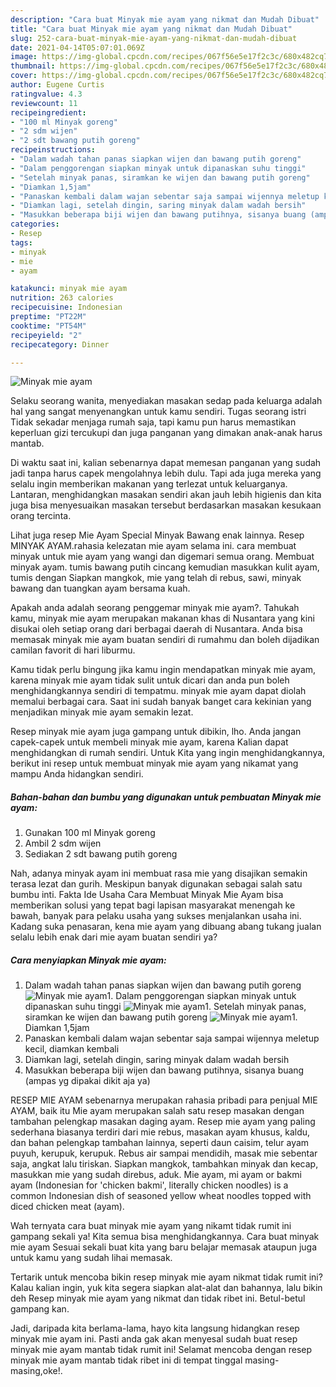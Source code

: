 ```yaml
---
description: "Cara buat Minyak mie ayam yang nikmat dan Mudah Dibuat"
title: "Cara buat Minyak mie ayam yang nikmat dan Mudah Dibuat"
slug: 252-cara-buat-minyak-mie-ayam-yang-nikmat-dan-mudah-dibuat
date: 2021-04-14T05:07:01.069Z
image: https://img-global.cpcdn.com/recipes/067f56e5e17f2c3c/680x482cq70/minyak-mie-ayam-foto-resep-utama.jpg
thumbnail: https://img-global.cpcdn.com/recipes/067f56e5e17f2c3c/680x482cq70/minyak-mie-ayam-foto-resep-utama.jpg
cover: https://img-global.cpcdn.com/recipes/067f56e5e17f2c3c/680x482cq70/minyak-mie-ayam-foto-resep-utama.jpg
author: Eugene Curtis
ratingvalue: 4.3
reviewcount: 11
recipeingredient:
- "100 ml Minyak goreng"
- "2 sdm wijen"
- "2 sdt bawang putih goreng"
recipeinstructions:
- "Dalam wadah tahan panas siapkan wijen dan bawang putih goreng"
- "Dalam penggorengan siapkan minyak untuk dipanaskan suhu tinggi"
- "Setelah minyak panas, siramkan ke wijen dan bawang putih goreng"
- "Diamkan 1,5jam"
- "Panaskan kembali dalam wajan sebentar saja sampai wijennya meletup kecil, diamkan kembali"
- "Diamkan lagi, setelah dingin, saring minyak dalam wadah bersih"
- "Masukkan beberapa biji wijen dan bawang putihnya, sisanya buang (ampas yg dipakai dikit aja ya)"
categories:
- Resep
tags:
- minyak
- mie
- ayam

katakunci: minyak mie ayam 
nutrition: 263 calories
recipecuisine: Indonesian
preptime: "PT22M"
cooktime: "PT54M"
recipeyield: "2"
recipecategory: Dinner

---
```



![Minyak mie ayam](https://img-global.cpcdn.com/recipes/067f56e5e17f2c3c/680x482cq70/minyak-mie-ayam-foto-resep-utama.jpg)

Selaku seorang wanita, menyediakan masakan sedap pada keluarga adalah hal yang sangat menyenangkan untuk kamu sendiri. Tugas seorang istri Tidak sekadar menjaga rumah saja, tapi kamu pun harus memastikan keperluan gizi tercukupi dan juga panganan yang dimakan anak-anak harus mantab.

Di waktu  saat ini, kalian sebenarnya dapat memesan panganan yang sudah jadi tanpa harus capek mengolahnya lebih dulu. Tapi ada juga mereka yang selalu ingin memberikan makanan yang terlezat untuk keluarganya. Lantaran, menghidangkan masakan sendiri akan jauh lebih higienis dan kita juga bisa menyesuaikan masakan tersebut berdasarkan masakan kesukaan orang tercinta. 

Lihat juga resep Mie Ayam Special Minyak Bawang enak lainnya. Resep MINYAK AYAM.rahasia kelezatan mie ayam selama ini. cara membuat minyak untuk mie ayam yang wangi dan digemari semua orang. Membuat minyak ayam. tumis bawang putih cincang kemudian masukkan kulit ayam, tumis dengan Siapkan mangkok, mie yang telah di rebus, sawi, minyak bawang dan tuangkan ayam bersama kuah.

Apakah anda adalah seorang penggemar minyak mie ayam?. Tahukah kamu, minyak mie ayam merupakan makanan khas di Nusantara yang kini disukai oleh setiap orang dari berbagai daerah di Nusantara. Anda bisa memasak minyak mie ayam buatan sendiri di rumahmu dan boleh dijadikan camilan favorit di hari liburmu.

Kamu tidak perlu bingung jika kamu ingin mendapatkan minyak mie ayam, karena minyak mie ayam tidak sulit untuk dicari dan anda pun boleh menghidangkannya sendiri di tempatmu. minyak mie ayam dapat diolah memalui berbagai cara. Saat ini sudah banyak banget cara kekinian yang menjadikan minyak mie ayam semakin lezat.

Resep minyak mie ayam juga gampang untuk dibikin, lho. Anda jangan capek-capek untuk membeli minyak mie ayam, karena Kalian dapat menghidangkan di rumah sendiri. Untuk Kita yang ingin menghidangkannya, berikut ini resep untuk membuat minyak mie ayam yang nikamat yang mampu Anda hidangkan sendiri.

<!--inarticleads1-->

##### Bahan-bahan dan bumbu yang digunakan untuk pembuatan Minyak mie ayam:

1. Gunakan 100 ml Minyak goreng
1. Ambil 2 sdm wijen
1. Sediakan 2 sdt bawang putih goreng


Nah, adanya minyak ayam ini membuat rasa mie yang disajikan semakin terasa lezat dan gurih. Meskipun banyak digunakan sebagai salah satu bumbu inti. Fakta Ide Usaha Cara Membuat Minyak Mie Ayam bisa memberikan solusi yang tepat bagi lapisan masyarakat menengah ke bawah, banyak para pelaku usaha yang sukses menjalankan usaha ini. Kadang suka penasaran, kena mie ayam yang dibuang abang tukang jualan selalu lebih enak dari mie ayam buatan sendiri ya? 

<!--inarticleads2-->

##### Cara menyiapkan Minyak mie ayam:

1. Dalam wadah tahan panas siapkan wijen dan bawang putih goreng
<img src="https://img-global.cpcdn.com/steps/495545d8acaa164a/160x128cq70/minyak-mie-ayam-langkah-memasak-1-foto.jpg" alt="Minyak mie ayam">1. Dalam penggorengan siapkan minyak untuk dipanaskan suhu tinggi
<img src="https://img-global.cpcdn.com/steps/c2d3c06d2c07eac3/160x128cq70/minyak-mie-ayam-langkah-memasak-2-foto.jpg" alt="Minyak mie ayam">1. Setelah minyak panas, siramkan ke wijen dan bawang putih goreng
<img src="https://img-global.cpcdn.com/steps/bfffa4b41d804df2/160x128cq70/minyak-mie-ayam-langkah-memasak-3-foto.jpg" alt="Minyak mie ayam">1. Diamkan 1,5jam
1. Panaskan kembali dalam wajan sebentar saja sampai wijennya meletup kecil, diamkan kembali
1. Diamkan lagi, setelah dingin, saring minyak dalam wadah bersih
1. Masukkan beberapa biji wijen dan bawang putihnya, sisanya buang (ampas yg dipakai dikit aja ya)


RESEP MIE AYAM sebenarnya merupakan rahasia pribadi para penjual MIE AYAM, baik itu Mie ayam merupakan salah satu resep masakan dengan tambahan pelengkap masakan daging ayam. Resep mie ayam yang paling sederhana biasanya terdiri dari mie rebus, masakan ayam khusus, kaldu, dan bahan pelengkap tambahan lainnya, seperti daun caisim, telur ayam puyuh, kerupuk, kerupuk. Rebus air sampai mendidih, masak mie sebentar saja, angkat lalu tiriskan. Siapkan mangkok, tambahkan minyak dan kecap, masukkan mie yang sudah direbus, aduk. Mie ayam, mi ayam or bakmi ayam (Indonesian for &#39;chicken bakmi&#39;, literally chicken noodles) is a common Indonesian dish of seasoned yellow wheat noodles topped with diced chicken meat (ayam). 

Wah ternyata cara buat minyak mie ayam yang nikamt tidak rumit ini gampang sekali ya! Kita semua bisa menghidangkannya. Cara buat minyak mie ayam Sesuai sekali buat kita yang baru belajar memasak ataupun juga untuk kamu yang sudah lihai memasak.

Tertarik untuk mencoba bikin resep minyak mie ayam nikmat tidak rumit ini? Kalau kalian ingin, yuk kita segera siapkan alat-alat dan bahannya, lalu bikin deh Resep minyak mie ayam yang nikmat dan tidak ribet ini. Betul-betul gampang kan. 

Jadi, daripada kita berlama-lama, hayo kita langsung hidangkan resep minyak mie ayam ini. Pasti anda gak akan menyesal sudah buat resep minyak mie ayam mantab tidak rumit ini! Selamat mencoba dengan resep minyak mie ayam mantab tidak ribet ini di tempat tinggal masing-masing,oke!.

